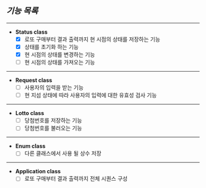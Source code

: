 ## ***기능 목록***

---

- **Status class**
  - [x] 로또 구매부터 결과 출력까지 현 시점의 상태를 저장하는 기능
  - [x] 상태를 초기화 하는 기능
  - [x] 현 시점의 상태를 변경하는 기능
  - [ ] 현 시점의 상태를 가져오는 기능

---

- **Request class**
  - [ ] 사용자의 입력을 받는 기능
  - [ ] 현 지섬 상태에 따라 사용자의 입력에 대한 유효성 검사 기능

---

- **Lotto class**
  - [ ] 당첨번호를 저장하는 기능
  - [ ] 당첨번호를 불러오는 기능

---

- **Enum class**
  - [ ] 다른 클래스에서 사용 될 상수 저장

---

- **Application class**
  - [ ] 로또 구매부터 결과 출력까지 전체 시퀀스 구성